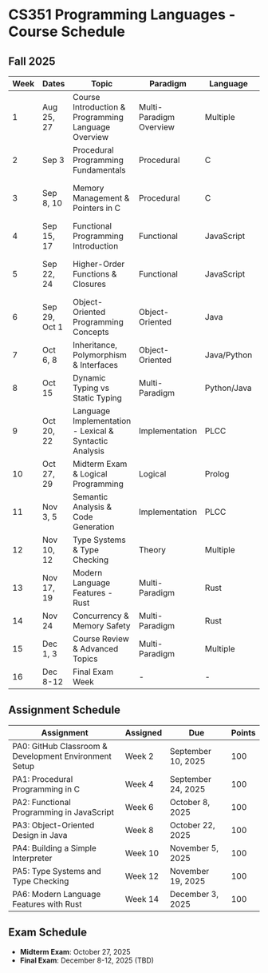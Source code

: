# CS351 Programming Languages - Course Schedule
## Fall 2025

| Week | Dates | Topic | Paradigm | Language | Assignment |
|------|-------|-------|----------|----------|------------|
| 1 | Aug 25, 27 | Course Introduction & Programming Language Overview | Multi-Paradigm Overview | Multiple | - |
| 2 | Sep 3 | Procedural Programming Fundamentals | Procedural | C | PA0 assigned |
| 3 | Sep 8, 10 | Memory Management & Pointers in C | Procedural | C | PA0 due (Sep 10), PA1 assigned |
| 4 | Sep 15, 17 | Functional Programming Introduction | Functional | JavaScript | - |
| 5 | Sep 22, 24 | Higher-Order Functions & Closures | Functional | JavaScript | PA1 due (Sep 24), PA2 assigned |
| 6 | Sep 29, Oct 1 | Object-Oriented Programming Concepts | Object-Oriented | Java | - |
| 7 | Oct 6, 8 | Inheritance, Polymorphism & Interfaces | Object-Oriented | Java/Python | PA2 due (Oct 8), PA3 assigned |
| 8 | Oct 15 | Dynamic Typing vs Static Typing | Multi-Paradigm | Python/Java | Midterm Review |
| 9 | Oct 20, 22 | Language Implementation - Lexical & Syntactic Analysis | Implementation | PLCC | PA3 due (Oct 22), PA4 assigned |
| 10 | Oct 27, 29 | Midterm Exam & Logical Programming | Logical | Prolog | Midterm Exam (Oct 27) |
| 11 | Nov 3, 5 | Semantic Analysis & Code Generation | Implementation | PLCC | PA4 due (Nov 5), PA5 assigned |
| 12 | Nov 10, 12 | Type Systems & Type Checking | Theory | Multiple | - |
| 13 | Nov 17, 19 | Modern Language Features - Rust | Multi-Paradigm | Rust | PA5 due (Nov 19), PA6 assigned |
| 14 | Nov 24 | Concurrency & Memory Safety | Multi-Paradigm | Rust | - |
| 15 | Dec 1, 3 | Course Review & Advanced Topics | Multi-Paradigm | Multiple | PA6 due (Dec 3) |
| 16 | Dec 8-12 | Final Exam Week | - | - | Final Exam |


## Assignment Schedule

| Assignment | Assigned | Due | Points |
|------------|----------|-----|--------|
| PA0: GitHub Classroom & Development Environment Setup | Week 2 | September 10, 2025 | 100 |
| PA1: Procedural Programming in C | Week 4 | September 24, 2025 | 100 |
| PA2: Functional Programming in JavaScript | Week 6 | October 8, 2025 | 100 |
| PA3: Object-Oriented Design in Java | Week 8 | October 22, 2025 | 100 |
| PA4: Building a Simple Interpreter | Week 10 | November 5, 2025 | 100 |
| PA5: Type Systems and Type Checking | Week 12 | November 19, 2025 | 100 |
| PA6: Modern Language Features with Rust | Week 14 | December 3, 2025 | 100 |


## Exam Schedule

- **Midterm Exam**: October 27, 2025
- **Final Exam**: December 8-12, 2025 (TBD)